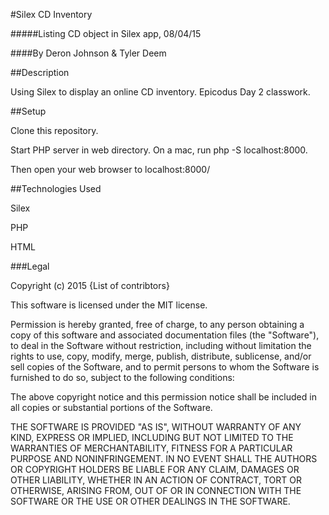 #Silex CD Inventory

#####Listing CD object in Silex app, 08/04/15

####By Deron Johnson & Tyler Deem

##Description

Using Silex to display an online CD inventory. Epicodus Day 2 classwork.

##Setup

Clone this repository.

Start PHP server in web directory. On a mac, run php -S localhost:8000.

Then open your web browser to localhost:8000/

##Technologies Used

Silex

PHP

HTML

###Legal

Copyright (c) 2015 {List of contribtors}

This software is licensed under the MIT license.

Permission is hereby granted, free of charge, to any person obtaining a copy of this software and associated documentation files (the "Software"), to deal in the Software without restriction, including without limitation the rights to use, copy, modify, merge, publish, distribute, sublicense, and/or sell copies of the Software, and to permit persons to whom the Software is furnished to do so, subject to the following conditions:

The above copyright notice and this permission notice shall be included in all copies or substantial portions of the Software.

THE SOFTWARE IS PROVIDED "AS IS", WITHOUT WARRANTY OF ANY KIND, EXPRESS OR IMPLIED, INCLUDING BUT NOT LIMITED TO THE WARRANTIES OF MERCHANTABILITY, FITNESS FOR A PARTICULAR PURPOSE AND NONINFRINGEMENT. IN NO EVENT SHALL THE AUTHORS OR COPYRIGHT HOLDERS BE LIABLE FOR ANY CLAIM, DAMAGES OR OTHER LIABILITY, WHETHER IN AN ACTION OF CONTRACT, TORT OR OTHERWISE, ARISING FROM, OUT OF OR IN CONNECTION WITH THE SOFTWARE OR THE USE OR OTHER DEALINGS IN THE SOFTWARE.
